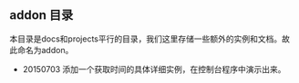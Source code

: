 
## addon 目录 ##

本目录是docs和projects平行的目录，我们这里存储一些额外的实例和文档。故此命名为addon。

* 20150703 添加一个获取时间的具体详细实例，在控制台程序中演示出来。